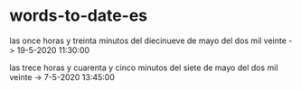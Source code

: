 # words-to-date-es

las once horas y treinta minutos del diecinueve de mayo del dos mil veinte -> 19-5-2020 11:30:00

las trece horas y cuarenta y cinco minutos del siete de mayo del dos mil veinte -> 7-5-2020 13:45:00